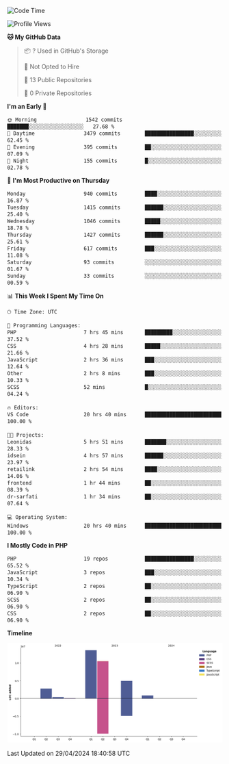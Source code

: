 <!--START_SECTION:waka-->
![Code Time](http://img.shields.io/badge/Code%20Time-1%2C627%20hrs%2051%20mins-blue)

![Profile Views](http://img.shields.io/badge/Profile%20Views-0-blue)

**🐱 My GitHub Data** 

> 📦 ? Used in GitHub's Storage 
 > 
> 🚫 Not Opted to Hire
 > 
> 📜 13 Public Repositories 
 > 
> 🔑 0 Private Repositories 
 > 
**I'm an Early 🐤** 

```text
🌞 Morning                1542 commits        ███████░░░░░░░░░░░░░░░░░░   27.68 % 
🌆 Daytime                3479 commits        ████████████████░░░░░░░░░   62.45 % 
🌃 Evening                395 commits         ██░░░░░░░░░░░░░░░░░░░░░░░   07.09 % 
🌙 Night                  155 commits         █░░░░░░░░░░░░░░░░░░░░░░░░   02.78 % 
```
📅 **I'm Most Productive on Thursday** 

```text
Monday                   940 commits         ████░░░░░░░░░░░░░░░░░░░░░   16.87 % 
Tuesday                  1415 commits        ██████░░░░░░░░░░░░░░░░░░░   25.40 % 
Wednesday                1046 commits        █████░░░░░░░░░░░░░░░░░░░░   18.78 % 
Thursday                 1427 commits        ██████░░░░░░░░░░░░░░░░░░░   25.61 % 
Friday                   617 commits         ███░░░░░░░░░░░░░░░░░░░░░░   11.08 % 
Saturday                 93 commits          ░░░░░░░░░░░░░░░░░░░░░░░░░   01.67 % 
Sunday                   33 commits          ░░░░░░░░░░░░░░░░░░░░░░░░░   00.59 % 
```


📊 **This Week I Spent My Time On** 

```text
🕑︎ Time Zone: UTC

💬 Programming Languages: 
PHP                      7 hrs 45 mins       █████████░░░░░░░░░░░░░░░░   37.52 % 
CSS                      4 hrs 28 mins       █████░░░░░░░░░░░░░░░░░░░░   21.66 % 
JavaScript               2 hrs 36 mins       ███░░░░░░░░░░░░░░░░░░░░░░   12.64 % 
Other                    2 hrs 8 mins        ███░░░░░░░░░░░░░░░░░░░░░░   10.33 % 
SCSS                     52 mins             █░░░░░░░░░░░░░░░░░░░░░░░░   04.24 % 

🔥 Editors: 
VS Code                  20 hrs 40 mins      █████████████████████████   100.00 % 

🐱‍💻 Projects: 
Leonidas                 5 hrs 51 mins       ███████░░░░░░░░░░░░░░░░░░   28.33 % 
idsein                   4 hrs 57 mins       ██████░░░░░░░░░░░░░░░░░░░   23.97 % 
retailink                2 hrs 54 mins       ████░░░░░░░░░░░░░░░░░░░░░   14.06 % 
frontend                 1 hr 44 mins        ██░░░░░░░░░░░░░░░░░░░░░░░   08.39 % 
dr-sarfati               1 hr 34 mins        ██░░░░░░░░░░░░░░░░░░░░░░░   07.64 % 

💻 Operating System: 
Windows                  20 hrs 40 mins      █████████████████████████   100.00 % 
```

**I Mostly Code in PHP** 

```text
PHP                      19 repos            ████████████████░░░░░░░░░   65.52 % 
JavaScript               3 repos             ███░░░░░░░░░░░░░░░░░░░░░░   10.34 % 
TypeScript               2 repos             ██░░░░░░░░░░░░░░░░░░░░░░░   06.90 % 
SCSS                     2 repos             ██░░░░░░░░░░░░░░░░░░░░░░░   06.90 % 
CSS                      2 repos             ██░░░░░░░░░░░░░░░░░░░░░░░   06.90 % 
```



**Timeline**

![Lines of Code chart](https://raw.githubusercontent.com/tahar-elgunaoui/tahar-elgunaoui/main/assets/bar_graph.png)


 Last Updated on 29/04/2024 18:40:58 UTC
<!--END_SECTION:waka-->
